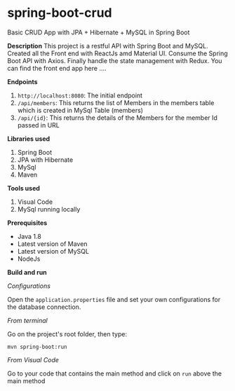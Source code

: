 # spring-boot-crud
Basic CRUD App with JPA + Hibernate + MySQL in Spring Boot

**Description**
This project is a restful API with Spring Boot and MySQL. Created all the Front end with ReactJs amd Material UI. Consume the Spring Boot API with Axios. Finally handle the state management with Redux. You can find the front end app here .... 

**Endpoints**

1. `http://localhost:8080`: The initial endpoint
2. `/api/members`: This returns the list of Members in the members table which is created in MySql Table (members)
3. `/api/{id}`: This returns the details of the Members for the member Id passed in URL

**Libraries used**

1. Spring Boot
2. JPA with Hibernate
3. MySql
4. Maven

**Tools used**

1. Visual Code
2. MySql running locally

**Prerequisites**
* Java 1.8
* Latest version of Maven
* Latest version of MySQL
* NodeJs 

**Build and run**

*Configurations*

Open the `application.properties` file and set your own configurations for the database connection.

*From terminal*

Go on the project's root folder, then type:

`mvn spring-boot:run` 

*From Visual Code*

Go to your code that contains the main method and click on `run` above the main method
